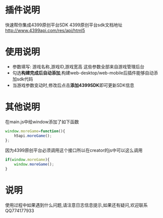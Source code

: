# 插件说明
快速帮你集成4399原创平台SDK
4399原创平台sdk文档地址 http://www.4399api.com/res/api/html5
# 使用说明
- 参数填写: 游戏名称,游戏ID,游戏宽高 这些参数全部来自游戏管理后台
- 勾选**构建完成后自动添加**,构建web-desktop/web-mobile后插件能够自动添加sdk代码
- 当游戏参数变动时,修改后点击**添加4399SDK**即可更新SDK信息
# 其他说明
在main.js中给window添加了如下函数
```javascript
window.moreGame=function(){
    h5api.moreGame();
};
```
因为4399原创平台必须调用这个接口所以在creator的js中可以这么调用
```javascript
if(window.moreGame){
    window.moreGame();
}
```    
# 说明
使用过程中如果遇到什么问题,请注意日志信息提示,如果还有疑问,欢迎联系QQ774177933